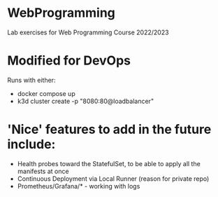# WebProgramming
Lab exercises for Web Programming Course 2022/2023

# Modified for DevOps
Runs with either:
- docker compose up 
- k3d cluster create <cluster-name> -p "8080:80@loadbalancer"

# 'Nice' features to add in the future include:
- Health probes toward the StatefulSet, to be able to apply all the manifests at once
- Continuous Deployment via Local Runner (reason for private repo)
- Prometheus/Grafana/* - working with logs
